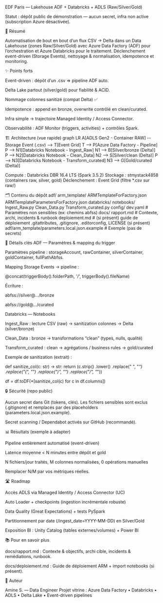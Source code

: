 EDF Paris — Lakehouse ADF + Databricks + ADLS (Raw/Silver/Gold)

Statut : dépôt public de démonstration — aucun secret, infra non active (subscription Azure désactivée).

🎯 Résumé

Automatisation de bout en bout d’un flux CSV → Delta dans un Data Lakehouse (zones Raw/Silver/Gold) avec Azure Data Factory (ADF) pour l’orchestration et Azure Databricks pour le traitement.
Déclenchement event-driven (Storage Events), nettoyage & normalisation, idempotence et monitoring.

✨ Points forts

Event-driven : dépôt d’un .csv ⇒ pipeline ADF auto.

Delta Lake partout (silver/gold) pour fiabilité & ACID.

Nommage colonnes sanitizé (compat Delta) ✅

Idempotence : append en bronze, overwrite contrôlé en clean/curated.

Infra simple → trajectoire Managed Identity / Access Connector.

Observabilité : ADF Monitor (triggers, activities) + contrôles Spark.

🏗️ Architecture (vue rapide)
graph LR
A[ADLS Gen2 - Container RAW] -- Storage Event (.csv) --> T[Event Grid]
T --> P[Azure Data Factory - Pipeline]
P --> N1[Databricks Notebook - Ingest_Raw]
N1 --> B[Silver/bronze (Delta)]
P --> N2[Databricks Notebook - Clean_Data]
N2 --> S[Silver/clean (Delta)]
P --> N3[Databricks Notebook - Transform_curated]
N3 --> G[Gold/curated (Delta)]


Compute : Databricks DBR 16.4 LTS (Spark 3.5.2)
Stockage : stmystack4858 (containers raw, silver, gold)
Déclenchement : Event Grid (filtre *.csv sur raw/)

🗂️ Contenu du dépôt
adf/
  arm_template/
    ARMTemplateForFactory.json
    ARMTemplateParametersForFactory.json
databricks/
  notebooks/
    Ingest_Raw.py
    Clean_Data.py
    Transform_curated.py
config/
  dev.yaml                     # Paramètres non sensibles (ex: chemins abfss)
docs/
  rapport.md                   # Contexte, archi, incidents & runbook
  deploiement.md               # (si présent) guide de déploiement
.gitattributes, .gitignore, .editorconfig, LICENSE (si présent)
adf/arm_template/parameters.local.json.example  # Exemple (pas de secrets)

🔧 Détails clés
ADF — Paramètres & mapping du trigger

Paramètres pipeline : storageAccount, rawContainer, silverContainer, goldContainer, fullPathAbfss.

Mapping Storage Events → pipeline :

@concat(triggerBody().folderPath, '/', triggerBody().fileName)


Écriture :

abfss://silver@.../bronze

abfss://gold@.../curated

Databricks — Notebooks

Ingest_Raw : lecture CSV (raw) → sanitization colonnes → Delta (silver/bronze)

Clean_Data : bronze → transformations “clean” (types, nulls, qualité)

Transform_curated : clean → agrégations / business rules → gold/curated

Exemple de sanitization (extrait) :

def sanitize_col(c: str) -> str:
    return (c.strip()
             .lower()
             .replace(" ", "_")
             .replace("(", "")
             .replace(")", "")
             .replace("/", "_"))

df = df.toDF(*[sanitize_col(c) for c in df.columns])

🔒 Sécurité (repo public)

Aucun secret dans Git (tokens, clés). Les fichiers sensibles sont exclus (.gitignore) et remplacés par des placeholders (parameters.local.json.example).

Secret scanning / Dependabot activés sur GitHub (recommandé).

📊 Résultats (exemple à adapter)

Pipeline entièrement automatisé (event-driven)

Latence moyenne < N minutes entre dépôt et gold

N fichiers/jour traités, M colonnes normalisées, 0 opérations manuelles

Remplacer N/M par vos métriques réelles.

🛣️ Roadmap

Accès ADLS via Managed Identity / Access Connector (UC)

Auto Loader + checkpoints (ingestion incrémentale robuste)

Data Quality (Great Expectations) + tests PySpark

Partitionnement par date (/ingest_date=YYYY-MM-DD) en Silver/Gold

Exposition BI : Unity Catalog (tables externes/volumes) + Power BI

📚 Pour en savoir plus

docs/rapport.md : Contexte & objectifs, archi cible, incidents & remédiations, runbook.

docs/deploiement.md : Guide de déploiement ARM + import notebooks (si présent).

👤 Auteur

Amine S. — Data Engineer
Projet vitrine : Azure Data Factory • Databricks • ADLS • Delta Lake • Event-driven pipelines
